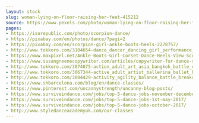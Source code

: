 ```yaml
---
layout: stock
slug: woman-lying-on-floor-raising-her-feet-415212
source: https://www.pexels.com/photo/woman-lying-on-floor-raising-her-feet-415212/
pages:
- https://isorepublic.com/photo/scorpion-dance/
- https://pixabay.com/en/photos/dance/?pagi=2
- https://pixabay.com/en/scorpion-girl-ankle-boots-heels-2278757/
- http://www.tokkoro.com/3104654-dance_dancer_dancing_girl_performance_pole_pole-dancing_woman.html
- https://www.maxpixel.net/Ankle-Boots-Girl-Corset-Dance-Heels-View-Scorpion-2278757
- https://www.susangreenecopywriter.com/articles/copywriter-for-dance-studios.html
- http://www.tokkoro.com/3074075-action_adult_art_asia_bangkok_battle_classical_colorful_costume_culture_dance_dancer_dancers_dancing_dress_entertainment_face_fashion_festival_girl_glamour_head_people_perform_performance_play_po.html
- http://www.tokkoro.com/3067344-active_adult_artist_ballerina_ballet_ballet-dancer_classic_costume_dance_dancers_dancing_elegance_entertainment_glamour_motion_music_performance_performer_show_stage_swan_swan-lake_theater_theatr.html
- http://www.tokkoro.com/3084429-activity_agility_balance_battle_breakdancing_city_community_crowd_dance_dancer_dancers_dancing_enjoyment_entertainment_flexibility_funky_group_headstand_hip-hop_lifestyles_limb_males_man_modern_m.html
- https://www.shbarcelona.com/blog/en/dance-classes/
- https://www.pinterest.com/uncannystrength/uncanny-blog-posts/
- https://www.surviveindance.com/jobs/top-5-dance-jobs-november-december-2017/
- https://www.surviveindance.com/jobs/top-5-dance-jobs-1st-may-2017/
- https://www.surviveindance.com/jobs/top-5-dance-jobs-october-2017/
- http://www.styledanceacademyuk.com/our-classes
---
```

